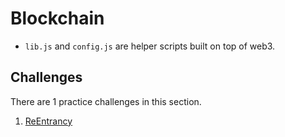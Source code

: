 # Blockchain

* `lib.js` and `config.js` are helper scripts built on top of web3.

## Challenges

There are 1 practice challenges in this section.

1. [ReEntrancy](/Blockchain/ReEntrancy)

